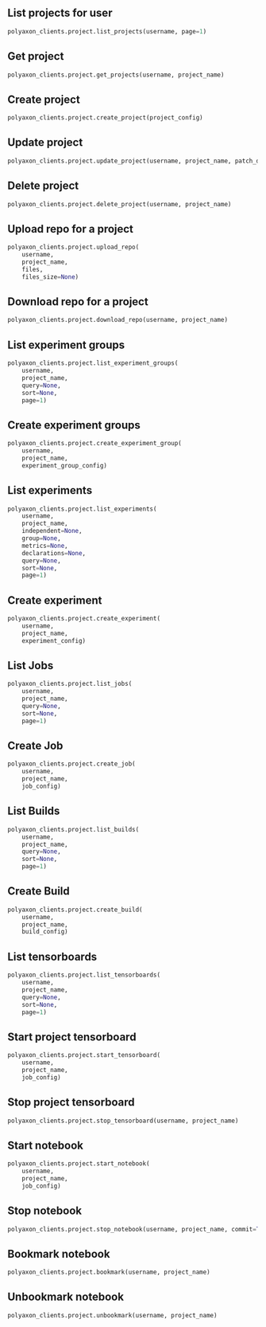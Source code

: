 ## List projects for user

```python
polyaxon_clients.project.list_projects(username, page=1)
```

## Get project

```python
polyaxon_clients.project.get_projects(username, project_name)
```

## Create project

```python
polyaxon_clients.project.create_project(project_config)
```

## Update project

```python
polyaxon_clients.project.update_project(username, project_name, patch_dict)
```

## Delete project

```python
polyaxon_clients.project.delete_project(username, project_name)
```

## Upload repo for a project

```python
polyaxon_clients.project.upload_repo(
    username,
    project_name,
    files,
    files_size=None)
```

## Download repo for a project

```python
polyaxon_clients.project.download_repo(username, project_name)
```

## List experiment groups

```python
polyaxon_clients.project.list_experiment_groups(
    username,
    project_name,
    query=None,
    sort=None,
    page=1)
```

## Create experiment groups

```python
polyaxon_clients.project.create_experiment_group(
    username,
    project_name,
    experiment_group_config)
```

## List experiments

```python
polyaxon_clients.project.list_experiments(
    username,
    project_name,
    independent=None,
    group=None,
    metrics=None,
    declarations=None,
    query=None,
    sort=None,
    page=1)
```

## Create experiment

```python
polyaxon_clients.project.create_experiment(
    username,
    project_name,
    experiment_config)
```

## List Jobs

```python
polyaxon_clients.project.list_jobs(
    username,
    project_name,
    query=None,
    sort=None,
    page=1)
```

## Create Job

```python
polyaxon_clients.project.create_job(
    username,
    project_name,
    job_config)
```

## List Builds

```python
polyaxon_clients.project.list_builds(
    username,
    project_name,
    query=None,
    sort=None,
    page=1)
```

## Create Build

```python
polyaxon_clients.project.create_build(
    username,
    project_name,
    build_config)
```


## List tensorboards

```python
polyaxon_clients.project.list_tensorboards(
    username,
    project_name,
    query=None,
    sort=None,
    page=1)
```

## Start project tensorboard

```python
polyaxon_clients.project.start_tensorboard(
    username,
    project_name,
    job_config)
```

## Stop project tensorboard

```python
polyaxon_clients.project.stop_tensorboard(username, project_name)
```

## Start notebook

```python
polyaxon_clients.project.start_notebook(
    username,
    project_name,
    job_config)
```

## Stop notebook

```python
polyaxon_clients.project.stop_notebook(username, project_name, commit=True)
```

## Bookmark notebook

```python
polyaxon_clients.project.bookmark(username, project_name)
```

## Unbookmark notebook

```python
polyaxon_clients.project.unbookmark(username, project_name)
```
